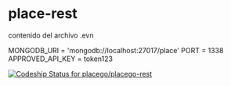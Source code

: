 # place-rest
contenido del archivo .evn

MONGODB_URI = 'mongodb://localhost:27017/place'
PORT = 1338
APPROVED_API_KEY = token123

[ ![Codeship Status for placego/placego-rest](https://codeship.com/projects/a8c4cb90-ceae-0133-492f-5ed74b30bb55/status?branch=development)](https://codeship.com/projects/141029)